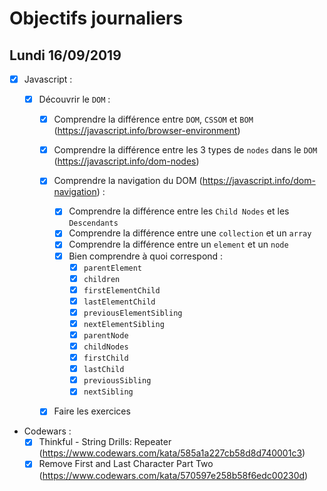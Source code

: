 # Objectifs journaliers

## Lundi 16/09/2019


* [X] Javascript :
  * [X] Découvrir le `DOM` :

    * [X] Comprendre la différence entre `DOM`, `CSSOM` et `BOM` (https://javascript.info/browser-environment)

    * [X] Comprendre la différence entre les 3 types de `nodes` dans le `DOM` (https://javascript.info/dom-nodes)

    * [X] Comprendre la navigation du DOM (https://javascript.info/dom-navigation) :
      * [X] Comprendre la différence entre les `Child Nodes` et les `Descendants`
      * [X] Comprendre la différence entre une `collection` et un `array`
      * [X] Comprendre la différence entre un `element` et un `node`
      * [X] Bien comprendre à quoi correspond : 
        * [X] `parentElement`
        * [X] `children`
        * [X] `firstElementChild`
        * [X] `lastElementChild`
        * [X] `previousElementSibling`
        * [X] `nextElementSibling`
        * [X] `parentNode`
        * [X] `childNodes`
        * [X] `firstChild`
        * [X] `lastChild`
        * [X] `previousSibling`
        * [X] `nextSibling`
    * [X] Faire les exercices



* Codewars :
  * [X] Thinkful - String Drills: Repeater (https://www.codewars.com/kata/585a1a227cb58d8d740001c3)
  * [X] Remove First and Last Character Part Two (https://www.codewars.com/kata/570597e258b58f6edc00230d)
